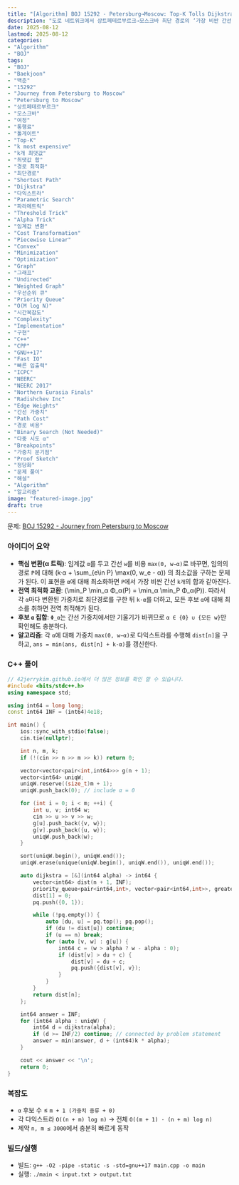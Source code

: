```yaml
---
title: "[Algorithm] BOJ 15292 - Petersburg→Moscow: Top-K Tolls Dijkstra"
description: "도로 네트워크에서 상트페테르부르크→모스크바 최단 경로의 ‘가장 비싼 간선 k개만 결제’ 비용을 최소화한다. 임계값 α에 대해 간선 비용을 max(0, w−α)로 변환해 다익스트라를 수행하고, k·α를 더한 값의 최소를 간선 가중치 집합(및 0)에서 탐색해 정답을 구한다."
date: 2025-08-12
lastmod: 2025-08-12
categories:
- "Algorithm"
- "BOJ"
tags:
- "BOJ"
- "Baekjoon"
- "백준"
- "15292"
- "Journey from Petersburg to Moscow"
- "Petersburg to Moscow"
- "상트페테르부르크"
- "모스크바"
- "여정"
- "통행료"
- "톨게이트"
- "Top-K"
- "k most expensive"
- "k개 최댓값"
- "최댓값 합"
- "경로 최적화"
- "최단경로"
- "Shortest Path"
- "Dijkstra"
- "다익스트라"
- "Parametric Search"
- "파라메트릭"
- "Threshold Trick"
- "Alpha Trick"
- "임계값 변환"
- "Cost Transformation"
- "Piecewise Linear"
- "Convex"
- "Minimization"
- "Optimization"
- "Graph"
- "그래프"
- "Undirected"
- "Weighted Graph"
- "우선순위 큐"
- "Priority Queue"
- "O(M log N)"
- "시간복잡도"
- "Complexity"
- "Implementation"
- "구현"
- "C++"
- "CPP"
- "GNU++17"
- "Fast IO"
- "빠른 입출력"
- "ICPC"
- "NEERC"
- "NEERC 2017"
- "Northern Eurasia Finals"
- "Radishchev Inc"
- "Edge Weights"
- "간선 가중치"
- "Path Cost"
- "경로 비용"
- "Binary Search (Not Needed)"
- "다중 시도 α"
- "Breakpoints"
- "가중치 분기점"
- "Proof Sketch"
- "정당화"
- "문제 풀이"
- "해설"
- "Algorithm"
- "알고리즘"
image: "featured-image.jpg"
draft: true
---
```


문제: [BOJ 15292 - Journey from Petersburg to Moscow](https://www.acmicpc.net/problem/15292)

### 아이디어 요약
- **핵심 변환(α 트릭)**: 임계값 `α`를 두고 간선 `w`를 비용 `max(0, w−α)`로 바꾸면, 임의의 경로 `P`에 대해
  \(k·α + \sum_{e\in P} \max(0, w_e - α)\) 의 최소값을 구하는 문제가 된다. 이 표현을 `α`에 대해 최소화하면 `P`에서 가장 비싼 간선 `k개`의 합과 같아진다.
- **전역 최적화 교환**: \(\min_P \min_α Φ_α(P) = \min_α \min_P Φ_α(P)\). 따라서 각 `α`마다 변환된 가중치로 최단경로를 구한 뒤 `k·α`를 더하고, 모든 후보 `α`에 대해 최소를 취하면 전역 최적해가 된다.
- **후보 `α` 집합**: `Φ_α`는 간선 가중치에서만 기울기가 바뀌므로 `α ∈ {0} ∪ {모든 w}`만 확인해도 충분하다.
- **알고리즘**: 각 `α`에 대해 가중치 `max(0, w−α)`로 다익스트라를 수행해 `dist[n]`을 구하고, `ans = min(ans, dist[n] + k·α)`를 갱신한다.

### C++ 풀이

```cpp
// 42jerrykim.github.io에서 더 많은 정보를 확인 할 수 있습니다.
#include <bits/stdc++.h>
using namespace std;

using int64 = long long;
const int64 INF = (int64)4e18;

int main() {
    ios::sync_with_stdio(false);
    cin.tie(nullptr);

    int n, m, k;
    if (!(cin >> n >> m >> k)) return 0;

    vector<vector<pair<int,int64>>> g(n + 1);
    vector<int64> uniqW;
    uniqW.reserve((size_t)m + 1);
    uniqW.push_back(0); // include α = 0

    for (int i = 0; i < m; ++i) {
        int u, v; int64 w;
        cin >> u >> v >> w;
        g[u].push_back({v, w});
        g[v].push_back({u, w});
        uniqW.push_back(w);
    }

    sort(uniqW.begin(), uniqW.end());
    uniqW.erase(unique(uniqW.begin(), uniqW.end()), uniqW.end());

    auto dijkstra = [&](int64 alpha) -> int64 {
        vector<int64> dist(n + 1, INF);
        priority_queue<pair<int64,int>, vector<pair<int64,int>>, greater<pair<int64,int>>> pq;
        dist[1] = 0;
        pq.push({0, 1});

        while (!pq.empty()) {
            auto [du, u] = pq.top(); pq.pop();
            if (du != dist[u]) continue;
            if (u == n) break;
            for (auto [v, w] : g[u]) {
                int64 c = (w > alpha ? w - alpha : 0);
                if (dist[v] > du + c) {
                    dist[v] = du + c;
                    pq.push({dist[v], v});
                }
            }
        }
        return dist[n];
    };

    int64 answer = INF;
    for (int64 alpha : uniqW) {
        int64 d = dijkstra(alpha);
        if (d >= INF/2) continue; // connected by problem statement
        answer = min(answer, d + (int64)k * alpha);
    }

    cout << answer << '\n';
    return 0;
}
```

### 복잡도
- `α` 후보 수 ≤ `m + 1 (가중치 종류 + 0)`
- 각 다익스트라 `O((n + m) log n)` → 전체 `O((m + 1) · (n + m) log n)`
- 제약 `n, m ≤ 3000`에서 충분히 빠르게 동작

### 빌드/실행
- 빌드: `g++ -O2 -pipe -static -s -std=gnu++17 main.cpp -o main`
- 실행: `./main < input.txt > output.txt`


